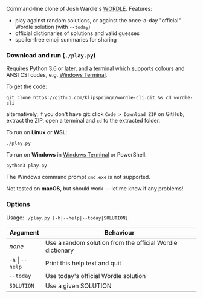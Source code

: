 Command-line clone of Josh Wardle's [WORDLE](https://www.powerlanguage.co.uk/wordle/). Features:
- play against random solutions, or against the once-a-day "official" Wordle solution (with `--today`)
- official dictionaries of solutions and valid guesses
- spoiler-free emoji summaries for sharing

### Download and run (`./play.py`)
Requires Python 3.6 or later, and a terminal which supports colours and ANSI CSI codes, e.g. [Windows Terminal](https://aka.ms/terminal).

To get the code:
```
git clone https://github.com/klipspringr/wordle-cli.git && cd wordle-cli
```
alternatively, if you don't have git: click `Code > Download ZIP` on GitHub, extract the ZIP, open a terminal and `cd` to the extracted folder.

To run on **Linux** or **WSL**:
```
./play.py
```
To run on **Windows** in [Windows Terminal](https://aka.ms/terminal) or PowerShell:
```
python3 play.py
```
The Windows command prompt `cmd.exe` is not supported.

Not tested on **macOS**, but should work &mdash; let me know if any problems!

### Options
Usage: `./play.py [-h|--help|--today|SOLUTION]`

|Argument               |Behaviour                                                  |
|-----------------------|-----------------------------------------------------------|
|_none_                 |Use a random solution from the official Wordle dictionary  |
|`-h` &#124; `--help`   |Print this help text and quit                              |
|`--today`              |Use today's official Wordle solution                       |
|`SOLUTION`             |Use a given SOLUTION                                       |
